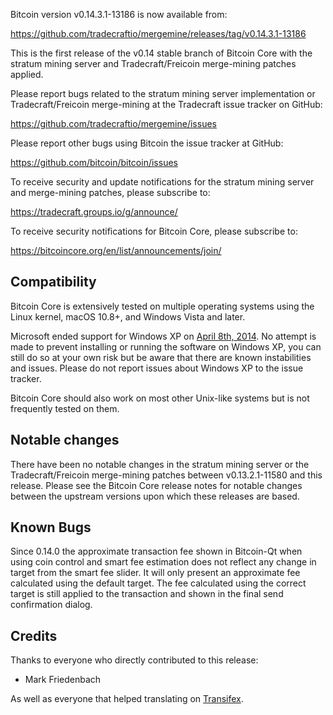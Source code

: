 Bitcoin version v0.14.3.1-13186 is now available from:

  https://github.com/tradecraftio/mergemine/releases/tag/v0.14.3.1-13186

This is the first release of the v0.14 stable branch of Bitcoin Core with the stratum mining server and Tradecraft/Freicoin merge-mining patches applied.

Please report bugs related to the stratum mining server implementation or Tradecraft/Freicoin merge-mining at the Tradecraft issue tracker on GitHub:

  https://github.com/tradecraftio/mergemine/issues

Please report other bugs using Bitcoin the issue tracker at GitHub:

  https://github.com/bitcoin/bitcoin/issues

To receive security and update notifications for the stratum mining server and merge-mining patches, please subscribe to:

  https://tradecraft.groups.io/g/announce/

To receive security notifications for Bitcoin Core, please subscribe to:

  https://bitcoincore.org/en/list/announcements/join/

Compatibility
-------------

Bitcoin Core is extensively tested on multiple operating systems using the Linux kernel, macOS 10.8+, and Windows Vista and later.

Microsoft ended support for Windows XP on [April 8th, 2014](https://www.microsoft.com/en-us/WindowsForBusiness/end-of-xp-support).  No attempt is made to prevent installing or running the software on Windows XP, you can still do so at your own risk but be aware that there are known instabilities and issues.  Please do not report issues about Windows XP to the issue tracker.

Bitcoin Core should also work on most other Unix-like systems but is not frequently tested on them.

Notable changes
---------------

There have been no notable changes in the stratum mining server or the Tradecraft/Freicoin merge-mining patches between v0.13.2.1-11580 and this release.  Please see the Bitcoin Core release notes for notable changes between the upstream versions upon which these releases are based.

Known Bugs
----------

Since 0.14.0 the approximate transaction fee shown in Bitcoin-Qt when using coin control and smart fee estimation does not reflect any change in target from the smart fee slider.  It will only present an approximate fee calculated using the default target.  The fee calculated using the correct target is still applied to the transaction and shown in the final send confirmation dialog.

Credits
-------

Thanks to everyone who directly contributed to this release:

- Mark Friedenbach

As well as everyone that helped translating on [Transifex](https://www.transifex.com/tradecraft/freicoin-1/).
